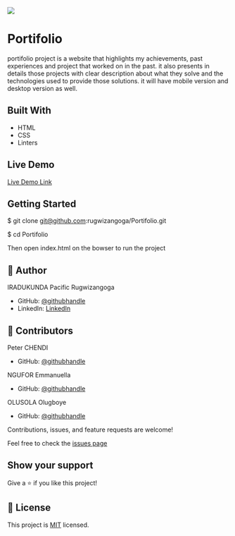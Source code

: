 
![](https://img.shields.io/badge/Microverse-blueviolet)

# Portifolio

portifolio project is a website that highlights my achievements, past experiences and project that worked   on in the past. it also presents in details those projects with clear description about what they solve and the technologies used to provide those solutions. it will have mobile version and desktop version as well. 


## Built With

- HTML
- CSS
- Linters

## Live Demo

[Live Demo Link](https://rugwizangoga.github.io/Portifolio/)

## Getting Started

$ git clone git@github.com:rugwizangoga/Portifolio.git

$ cd Portifolio

Then open index.html on the bowser to run the project

## 👤 Author

IRADUKUNDA Pacific Rugwizangoga

- GitHub: [@githubhandle](https://github.com/rugwizangoga)
- LinkedIn: [LinkedIn](https://www.linkedin.com/in/iradukunda-pacific-rugwizangoga)

## 🤝 Contributors

Peter CHENDI

- GitHub: [@githubhandle](https://github.com/anyepeter)

NGUFOR Emmanuella

- GitHub: [@githubhandle](https://github.com/Ngufor-emmanuella)

OLUSOLA Olugboye

- GitHub: [@githubhandle](https://github.com/Adetunbosun)

Contributions, issues, and feature requests are welcome!

Feel free to check the [issues page](../../issues/)

## Show your support

Give a ⭐️ if you like this project!

## 📝 License

This project is [MIT](./LICENSE.md) licensed.